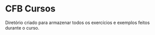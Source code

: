 # CFB Cursos
Diretório criado para armazenar todos os exercícios e exemplos feitos durante o curso.
